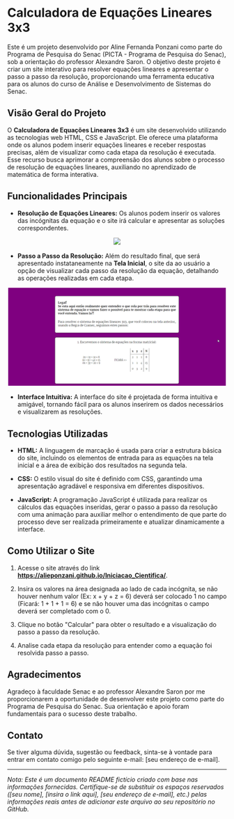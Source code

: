 # Calculadora de Equações Lineares 3x3

Este é um projeto desenvolvido por Aline Fernanda Ponzani como parte do Programa de Pesquisa do Senac (PICTA - Programa de Pesquisa do Senac), sob a orientação do professor Alexandre Saron. O objetivo deste projeto é criar um site interativo para resolver equações lineares e apresentar o passo a passo da resolução, proporcionando uma ferramenta educativa para os alunos do curso de Análise e Desenvolvimento de Sistemas do Senac.

## Visão Geral do Projeto

O **Calculadora de Equações Lineares 3x3** é um site desenvolvido utilizando as tecnologias web HTML, CSS e JavaScript. Ele oferece uma plataforma onde os alunos podem inserir equações lineares e receber respostas precisas, além de visualizar como cada etapa da resolução é executada. Esse recurso busca aprimorar a compreensão dos alunos sobre o processo de resolução de equações lineares, auxiliando no aprendizado de matemática de forma interativa.

## Funcionalidades Principais

- **Resolução de Equações Lineares:** Os alunos podem inserir os valores das incógnitas da equação e o site irá calcular e apresentar as soluções correspondentes.

<div align="center">
    <img src="https://github.com/AliePonzani/Iniciacao_Cientifica/assets/115513954/e64b656d-71c0-49b4-99d1-70be82b9eb55" width="500px"/>
</div>

- **Passo a Passo da Resolução:** Além do resultado final, que será apresentado instataneamente na **Tela Inicial**, o site da ao usuário a opção de visualizar cada passo da resolução da equação, detalhando as operações realizadas em cada etapa.

<div align="center">
    <img src="Animação.gif" width="500px"/>
</div>

- **Interface Intuitiva:** A interface do site é projetada de forma intuitiva e amigável, tornando fácil para os alunos inserirem os dados necessários e visualizarem as resoluções.

## Tecnologias Utilizadas

- **HTML:** A linguagem de marcação é usada para criar a estrutura básica do site, incluindo os elementos de entrada para as equações na tela inicial e a área de exibição dos resultados na segunda tela.

- **CSS:** O estilo visual do site é definido com CSS, garantindo uma apresentação agradável e responsiva em diferentes dispositivos.

- **JavaScript:** A programação JavaScript é utilizada para realizar os cálculos das equações inseridas, gerar o passo a passo da resolução com uma animação para auxiliar melhor o entendimento de que parte do processo deve ser realizada primeiramente e atualizar dinamicamente a interface.

## Como Utilizar o Site

1. Acesse o site através do link **https://alieponzani.github.io/Iniciacao_Cientifica/**.

2. Insira os valores na área designada ao lado de cada incógnita, se não houver nenhum valor (Ex: x + y + z = 6) deverá ser colocado 1 no campo (Ficará: 1 + 1 + 1 = 6) e se não houver uma das incógnitas o campo deverá ser completado com o 0.

3. Clique no botão "Calcular" para obter o resultado e a visualização do passo a passo da resolução.

4. Analise cada etapa da resolução para entender como a equação foi resolvida passo a passo.

## Agradecimentos

Agradeço à faculdade Senac e ao professor Alexandre Saron por me proporcionarem a oportunidade de desenvolver este projeto como parte do Programa de Pesquisa do Senac. Sua orientação e apoio foram fundamentais para o sucesso deste trabalho.

## Contato

Se tiver alguma dúvida, sugestão ou feedback, sinta-se à vontade para entrar em contato comigo pelo seguinte e-mail: [seu endereço de e-mail].

---

*Nota: Este é um documento README fictício criado com base nas informações fornecidas. Certifique-se de substituir os espaços reservados ([seu nome], [insira o link aqui], [seu endereço de e-mail], etc.) pelas informações reais antes de adicionar este arquivo ao seu repositório no GitHub.*